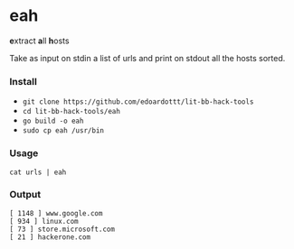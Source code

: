 # eah

**e**xtract **a**ll **h**osts

Take as input on stdin a list of urls and print on stdout all the hosts sorted. 

### Install

- `git clone https://github.com/edoardottt/lit-bb-hack-tools`
- `cd lit-bb-hack-tools/eah`
- `go build -o eah`
- `sudo cp eah /usr/bin`

### Usage

`cat urls | eah`

### Output

```
[ 1148 ] www.google.com
[ 934 ] linux.com
[ 73 ] store.microsoft.com
[ 21 ] hackerone.com
```
